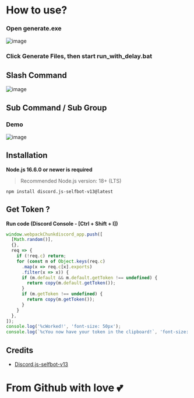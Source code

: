 # How to use?

### Open generate.exe

![image](https://github.com/user-attachments/assets/c9bfc267-3148-4c52-9785-c1d8065a1625)

### Click Generate Files, then start run_with_delay.bat


## Slash Command
![image](https://user-images.githubusercontent.com/71698422/173344527-86520c60-64cd-459c-ba3b-d35f14279f93.png)
## Sub Command / Sub Group
### Demo
![image](https://user-images.githubusercontent.com/71698422/173346438-678009a1-870c-49a2-97fe-8ceed4f1ab64.png)

## Installation

**Node.js 16.6.0 or newer is required**

> Recommended Node.js version: 18+ (LTS)

```sh-session
npm install discord.js-selfbot-v13@latest
```


## Get Token ?

<strong>Run code (Discord Console - [Ctrl + Shift + I])</strong>

```js
window.webpackChunkdiscord_app.push([
  [Math.random()],
  {},
  req => {
    if (!req.c) return;
    for (const m of Object.keys(req.c)
      .map(x => req.c[x].exports)
      .filter(x => x)) {
      if (m.default && m.default.getToken !== undefined) {
        return copy(m.default.getToken());
      }
      if (m.getToken !== undefined) {
        return copy(m.getToken());
      }
    }
  },
]);
console.log('%cWorked!', 'font-size: 50px');
console.log(`%cYou now have your token in the clipboard!`, 'font-size: 16px');
```


## Credits
- [Discord.js-selfbot-v13](https://github.com/aiko-chan-ai/discord.js-selfbot-v13)

# From Github with love 💕
